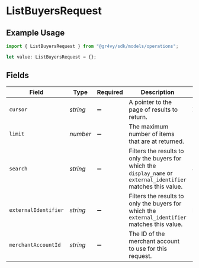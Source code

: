 # ListBuyersRequest

## Example Usage

```typescript
import { ListBuyersRequest } from "@gr4vy/sdk/models/operations";

let value: ListBuyersRequest = {};
```

## Fields

| Field                                                                                                            | Type                                                                                                             | Required                                                                                                         | Description                                                                                                      | Example                                                                                                          |
| ---------------------------------------------------------------------------------------------------------------- | ---------------------------------------------------------------------------------------------------------------- | ---------------------------------------------------------------------------------------------------------------- | ---------------------------------------------------------------------------------------------------------------- | ---------------------------------------------------------------------------------------------------------------- |
| `cursor`                                                                                                         | *string*                                                                                                         | :heavy_minus_sign:                                                                                               | A pointer to the page of results to return.                                                                      | ZXhhbXBsZTE                                                                                                      |
| `limit`                                                                                                          | *number*                                                                                                         | :heavy_minus_sign:                                                                                               | The maximum number of items that are at returned.                                                                | 20                                                                                                               |
| `search`                                                                                                         | *string*                                                                                                         | :heavy_minus_sign:                                                                                               | Filters the results to only the buyers for which the `display_name` or `external_identifier` matches this value. | John                                                                                                             |
| `externalIdentifier`                                                                                             | *string*                                                                                                         | :heavy_minus_sign:                                                                                               | Filters the results to only the buyers for which the `external_identifier` matches this value.                   | buyer-12345                                                                                                      |
| `merchantAccountId`                                                                                              | *string*                                                                                                         | :heavy_minus_sign:                                                                                               | The ID of the merchant account to use for this request.                                                          |                                                                                                                  |